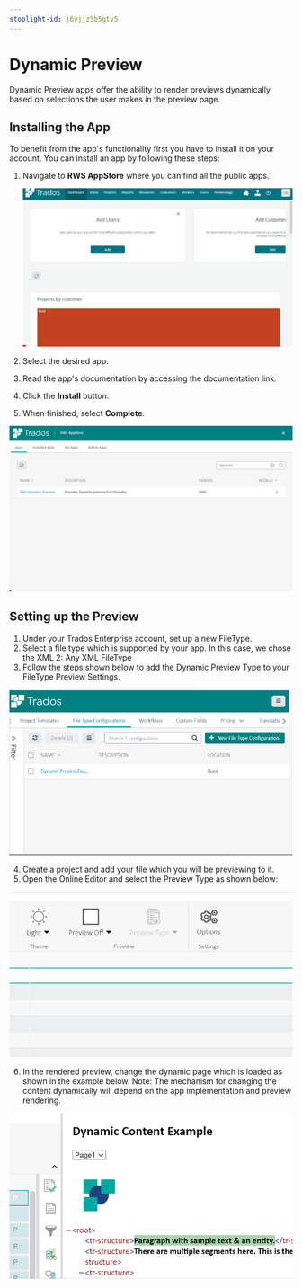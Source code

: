 ```yaml
---
stoplight-id: j6yjjz5b5gtv5
---
```


# Dynamic Preview
Dynamic Preview apps offer the ability to render previews dynamically based on selections the user makes in the preview page.

## Installing the App

To benefit from the app's functionality first you have to install it on your account. You can install an app by following these steps:

1. Navigate to **RWS AppStore** where you can find all the public apps.

    ![AccessRWSAppStore](https://github.com/RWS/language-cloud-public-api-doc-resources/blob/main/extensibility/guides/DynamicPreview-AppStore-app.gif?raw=true)

2. Select the desired app.
3. Read the app's documentation by accessing the documentation link.
4. Click the **Install** button.
5. When finished, select **Complete**.

![RWSAppStore](https://github.com/RWS/language-cloud-public-api-doc-resources/blob/main/extensibility/guides/InstallDynamicPreviewApp.gif?raw=true)

## Setting up the Preview

1. Under your Trados Enterprise account, set up a new FileType.
2. Select a file type which is supported by your app. In this case, we chose the XML 2: Any XML FileType
3. Follow the steps shown below to add the Dynamic Preview Type to your FileType Preview Settings.

![DynamicPreviewSetup](https://github.com/RWS/language-cloud-public-api-doc-resources/blob/main/extensibility/guides/DynamicPreview-SetUp.gif?raw=true)

4. Create a project and add your file which you will be previewing to it.
5. Open the Online Editor and select the Preview Type as shown below:

![PreviewTypeSetup](https://github.com/RWS/language-cloud-public-api-doc-resources/blob/main/extensibility/guides/DynamicPreview-SelectPreviewType.gif?raw=true)

6. In the rendered preview, change the dynamic page which is loaded as shown in the example below. Note: The mechanism for changing the content dynamically will depend on the app implementation and preview rendering.

![DynamicPreviewSetup](https://github.com/RWS/language-cloud-public-api-doc-resources/blob/main/extensibility/guides/DynamicPreview-ChangePreviewPage.gif?raw=true)

